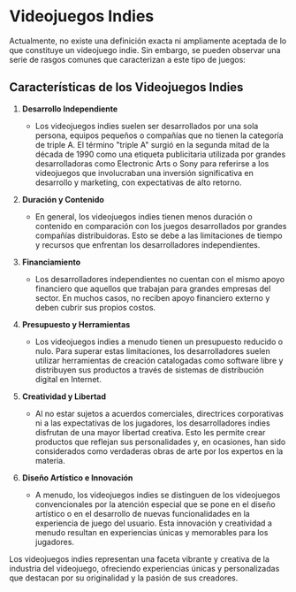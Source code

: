 # Videojuegos Indies

Actualmente, no existe una definición exacta ni ampliamente aceptada de lo que constituye un videojuego indie. Sin embargo, se pueden observar una serie de rasgos comunes que caracterizan a este tipo de juegos:

## Características de los Videojuegos Indies

1. **Desarrollo Independiente**
   - Los videojuegos indies suelen ser desarrollados por una sola persona, equipos pequeños o compañías que no tienen la categoría de triple A. El término "triple A" surgió en la segunda mitad de la década de 1990 como una etiqueta publicitaria utilizada por grandes desarrolladoras como Electronic Arts o Sony para referirse a los videojuegos que involucraban una inversión significativa en desarrollo y marketing, con expectativas de alto retorno.

2. **Duración y Contenido**
   - En general, los videojuegos indies tienen menos duración o contenido en comparación con los juegos desarrollados por grandes compañías distribuidoras. Esto se debe a las limitaciones de tiempo y recursos que enfrentan los desarrolladores independientes.

3. **Financiamiento**
   - Los desarrolladores independientes no cuentan con el mismo apoyo financiero que aquellos que trabajan para grandes empresas del sector. En muchos casos, no reciben apoyo financiero externo y deben cubrir sus propios costos.

4. **Presupuesto y Herramientas**
   - Los videojuegos indies a menudo tienen un presupuesto reducido o nulo. Para superar estas limitaciones, los desarrolladores suelen utilizar herramientas de creación catalogadas como software libre y distribuyen sus productos a través de sistemas de distribución digital en Internet.

5. **Creatividad y Libertad**
   - Al no estar sujetos a acuerdos comerciales, directrices corporativas ni a las expectativas de los jugadores, los desarrolladores indies disfrutan de una mayor libertad creativa. Esto les permite crear productos que reflejan sus personalidades y, en ocasiones, han sido considerados como verdaderas obras de arte por los expertos en la materia.

6. **Diseño Artístico e Innovación**
   - A menudo, los videojuegos indies se distinguen de los videojuegos convencionales por la atención especial que se pone en el diseño artístico o en el desarrollo de nuevas funcionalidades en la experiencia de juego del usuario. Esta innovación y creatividad a menudo resultan en experiencias únicas y memorables para los jugadores.

Los videojuegos indies representan una faceta vibrante y creativa de la industria del videojuego, ofreciendo experiencias únicas y personalizadas que destacan por su originalidad y la pasión de sus creadores.

